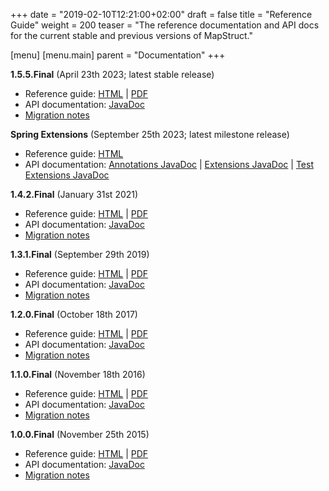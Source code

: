 +++
date = "2019-02-10T12:21:00+02:00"
draft = false
title = "Reference Guide"
weight = 200
teaser = "The reference documentation and API docs for the current stable and previous versions of MapStruct."

[menu]
[menu.main]
parent = "Documentation"
+++

**1.5.5.Final** (April 23th 2023; latest stable release)

* Reference guide: [HTML](/documentation/stable/reference/html/) | [PDF](/documentation/stable/reference/pdf/mapstruct-reference-guide.pdf)
* API documentation: [JavaDoc](/documentation/stable/api/)
* [Migration notes](https://github.com/mapstruct/mapstruct/releases/tag/1.5.5.Final)

**Spring Extensions** (September 25th 2023; latest milestone release)

* Reference guide: [HTML](/documentation/spring-extensions/reference/html/)
* API documentation: [Annotations JavaDoc](/documentation/spring-extensions/api/annotations/) | [Extensions JavaDoc](/documentation/spring-extensions/api/extensions/) | [Test Extensions JavaDoc](/documentation/spring-extensions/api/test-extensions/)

**1.4.2.Final** (January 31st 2021)

* Reference guide: [HTML](/documentation/1.4/reference/html/) | [PDF](/documentation/1.4/reference/pdf/mapstruct-reference-guide.pdf)
* API documentation: [JavaDoc](/documentation/1.4/api/)
* [Migration notes](https://github.com/mapstruct/mapstruct/releases/tag/1.4.2.Final)

**1.3.1.Final** (September 29th 2019)

* Reference guide: [HTML](/documentation/1.3/reference/html/) | [PDF](/documentation/1.3/reference/pdf/mapstruct-reference-guide.pdf)
* API documentation: [JavaDoc](/documentation/1.3/api/)
* [Migration notes](https://github.com/mapstruct/mapstruct/releases/tag/1.3.1.Final)

**1.2.0.Final** (October 18th 2017)

* Reference guide: [HTML](/documentation/1.2/reference/html/) | [PDF](/documentation/1.2/reference/pdf/mapstruct-reference-guide.pdf)
* API documentation: [JavaDoc](/documentation/1.2/api/)
* [Migration notes](https://github.com/mapstruct/mapstruct/releases/tag/1.2.0.Final)


**1.1.0.Final** (November 18th 2016)

* Reference guide: [HTML](/documentation/1.1/reference/html/) | [PDF](/documentation/1.1/reference/pdf/mapstruct-reference-guide.pdf)
* API documentation: [JavaDoc](/documentation/1.1/api/)
* [Migration notes](https://github.com/mapstruct/mapstruct/wiki/Migration-notes#110final)

**1.0.0.Final** (November 25th 2015)

* Reference guide: [HTML](/documentation/1.0/reference/html/) | [PDF](/documentation/1.0/reference/pdf/mapstruct-reference-guide.pdf)
* API documentation: [JavaDoc](/documentation/1.0/api/)
* [Migration notes](https://github.com/mapstruct/mapstruct/wiki/Migration-notes#100final)
